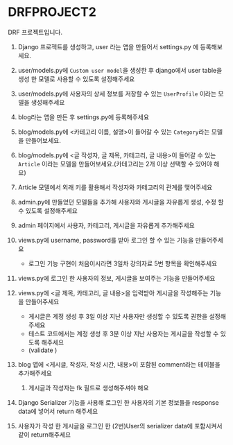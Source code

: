 ﻿# DRFPROJECT2
DRF 프로젝트입니다.

1. Django 프로젝트를 생성하고, user 라는 앱을 만들어서 settings.py 에 등록해보세요.
2. user/models.py에 `Custom user model`을 생성한 후 django에서 user table을 생성 한 모델로 사용할 수 있도록 설정해주세요
3. user/models.py에 사용자의 상세 정보를 저장할 수 있는 `UserProfile` 이라는 모델을 생성해주세요
4. blog라는 앱을 만든 후 settings.py에 등록해주세요
5. blog/models.py에 <카테고리 이름, 설명>이 들어갈 수 있는 `Category`라는 모델을 만들어보세요.
6. blog/models.py에 <글 작성자, 글 제목, 카테고리, 글 내용>이 들어갈 수 있는 `Article` 이라는 모델을 만들어보세요.(카테고리는 2개 이상 선택할 수 있어야 해요)
7. Article 모델에서 외래 키를 활용해서 작성자와 카테고리의 관계를 맺어주세요
8. admin.py에 만들었던 모델들을 추가해 사용자와 게시글을 자유롭게 생성, 수정 할 수 있도록 설정해주세요
9. admin 페이지에서 사용자, 카테고리, 게시글을 자유롭게 추가해주세요
10. views.py에 username, password를 받아 로그인 할 수 있는 기능을 만들어주세요
    - 로그인 기능 구현이 처음이시라면 3일차 강의자료 5번 항목을 확인해주세요
11. views.py에 로그인 한 사용자의 정보, 게시글을 보여주는 기능을 만들어주세요
12. views.py에 <글 제목, 카테고리, 글 내용>을 입력받아 게시글을 작성해주는 기능을 만들어주세요
    - 게시글은 계정 생성 후 3일 이상 지난 사용자만 생성할 수 있도록 권한을 설정해주세요
    - 테스트 코드에서는 계정 생성 후 3분 이상 지난 사용자는 게시글을 작성할 수 있도록 해주세요
    - (validate )


13. blog 앱에 <게시글, 작성자, 작성 시간, 내용>이 포함된 comment라는 테이블을 추가해주세요
    1. 게시글과 작성자는 fk 필드로 생성해주셔야 해요
14. Django Serializer 기능을 사용해 로그인 한 사용자의 기본 정보들을 response data에 넣어서 return 해주세요
15. 사용자가 작성 한 게시글을 로그인 한 (2번)User의 serializer data에 포함시켜서 같이 return해주세요

